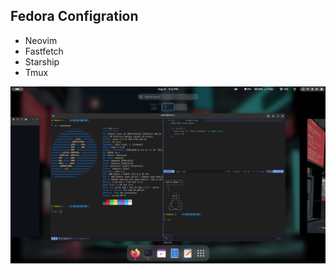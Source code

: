 ## Fedora Configration

- Neovim
- Fastfetch
- Starship
- Tmux

<kbd><img src="assets/screenShort.png"><kbd>
